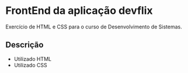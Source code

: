 # FrontEnd da aplicação devflix
Exercício de HTML e CSS para o curso de Desenvolvimento de Sistemas.
## Descrição
* Utilizado HTML 
* Utilizado CSS
